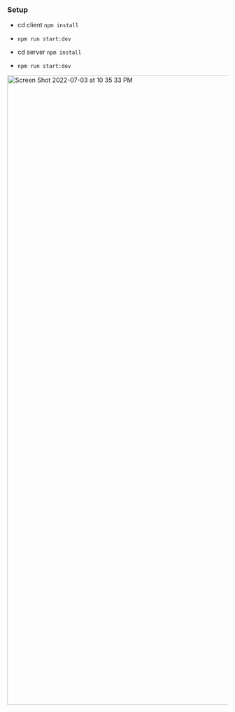 
### Setup

* cd client `npm install`
* `npm run start:dev`

* cd server `npm install`
* `npm run start:dev`

<img width="1439" alt="Screen Shot 2022-07-03 at 10 35 33 PM" src="https://user-images.githubusercontent.com/12411476/177044568-f9271953-5627-45cd-9708-9a76b2c787d1.png">

